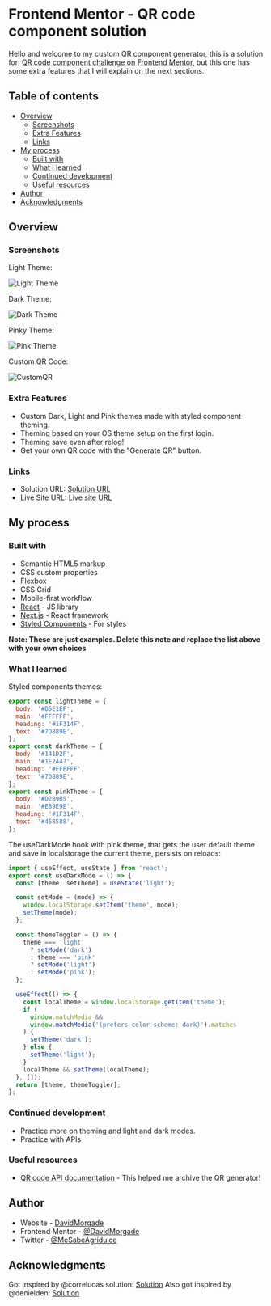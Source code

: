 # Frontend Mentor - QR code component solution

Hello and welcome to my custom QR component generator, this is a solution for: [QR code component challenge on Frontend Mentor](https://www.frontendmentor.io/challenges/qr-code-component-iux_sIO_H), but this one has some extra features that I will explain on the next sections.

## Table of contents

- [Overview](#overview)
  - [Screenshots](#screenshots)
  - [Extra Features](#extra-features)
  - [Links](#links)
- [My process](#my-process)
  - [Built with](#built-with)
  - [What I learned](#what-i-learned)
  - [Continued development](#continued-development)
  - [Useful resources](#useful-resources)
- [Author](#author)
- [Acknowledgments](#acknowledgments)

## Overview

### Screenshots

Light Theme:

![Light Theme](./LightTheme.png)

Dark Theme:

![Dark Theme](./DarkTheme.png)

Pinky Theme:

![Pink Theme](./PinkTheme.png)

Custom QR Code:

![CustomQR](./CustomQR.png)

### Extra Features

- Custom Dark, Light and Pink themes made with styled component theming.
- Theming based on your OS theme setup on the first login.
- Theming save even after relog!
- Get your own QR code with the "Generate QR" button.

### Links

- Solution URL: [Solution URL](https://www.frontendmentor.io/solutions/qr-generator-light-dark-and-pink-themes-react-and-styled-components-kEp7gn0yUP)
- Live Site URL: [Live site URL](https://triple-themed-qr-component.vercel.app/)

## My process

### Built with

- Semantic HTML5 markup
- CSS custom properties
- Flexbox
- CSS Grid
- Mobile-first workflow
- [React](https://reactjs.org/) - JS library
- [Next.js](https://nextjs.org/) - React framework
- [Styled Components](https://styled-components.com/) - For styles

**Note: These are just examples. Delete this note and replace the list above with your own choices**

### What I learned

Styled components themes:

```js
export const lightTheme = {
  body: '#D5E1EF',
  main: '#FFFFFF',
  heading: '#1F314F',
  text: '#7D889E',
};
export const darkTheme = {
  body: '#141D2F',
  main: '#1E2A47',
  heading: '#FFFFFF',
  text: '#7D889E',
};
export const pinkTheme = {
  body: '#D2B9B5',
  main: '#E89E9E',
  heading: '#1F314F',
  text: '#458588',
};

```

The useDarkMode hook with pink theme, that gets the user default theme and save in localstorage the current theme, persists on reloads:

```jsx
import { useEffect, useState } from 'react';
export const useDarkMode = () => {
  const [theme, setTheme] = useState('light');

  const setMode = (mode) => {
    window.localStorage.setItem('theme', mode);
    setTheme(mode);
  };

  const themeToggler = () => {
    theme === 'light'
      ? setMode('dark')
      : theme === 'pink'
      ? setMode('light')
      : setMode('pink');
  };

  useEffect(() => {
    const localTheme = window.localStorage.getItem('theme');
    if (
      window.matchMedia &&
      window.matchMedia('(prefers-color-scheme: dark)').matches
    ) {
      setTheme('dark');
    } else {
      setTheme('light');
    }
    localTheme && setTheme(localTheme);
  }, []);
  return [theme, themeToggler];
};

```

### Continued development

- Practice more on theming and light and dark modes.
- Practice with APIs

### Useful resources

- [QR code API documentation](https://goqr.me/api/) - This helped me archive the QR generator!



## Author


- Website - [DavidMorgade](https://github.com/DavidMorgade/)
- Frontend Mentor - [@DavidMorgade](https://www.frontendmentor.io/profile/DavidMorgade)
- Twitter - [@MeSabeAgridulce](https://www.twitter.com/mesabeagridulce)


## Acknowledgments

Got inspired by @correlucas solution: [Solution](https://www.frontendmentor.io/solutions/qr-code-component-vanilla-cs-js-darklight-mode-nS2aOYYsJR)
Also got inspired by @denielden: [Solution](https://www.frontendmentor.io/solutions/react-qr-code-generator-3qWn2J0KS) 
